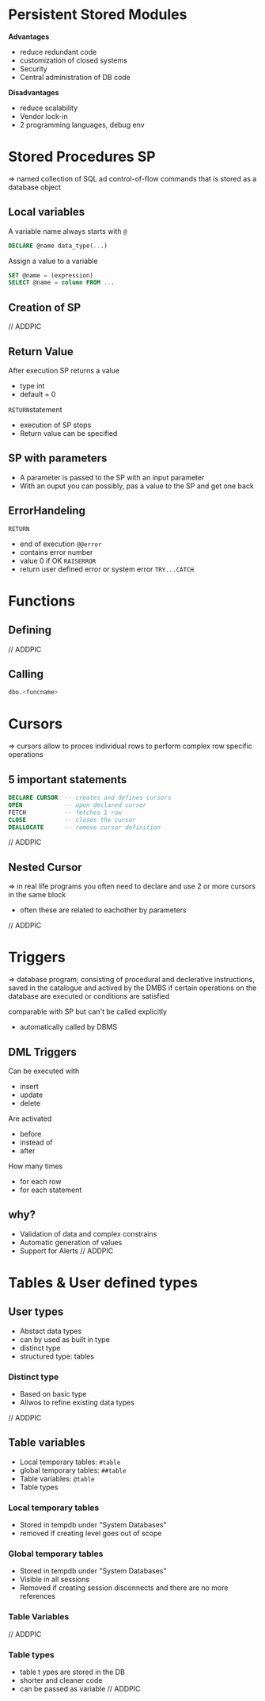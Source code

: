 # Persistent Stored Modules

__Advantages__
- reduce redundant code
- customization of closed systems
- Security
- Central administration of DB code

__Disadvantages__
- reduce scalability
- Vendor lock-in
- 2 programming languages, debug env

# Stored Procedures SP
=> named collection of SQL ad control-of-flow commands that is stored as a database object

## Local variables
A variable name always starts with `@` 

```sql
DECLARE @name data_type(...)
```
Assign a value to a variable
```sql
SET @name = (expression)
SELECT @name = column FROM ...
```

## Creation of SP

// ADDPIC

## Return Value

After execution SP returns a value
- type int
- default = 0

`RETURN`statement
- execution of SP stops
- Return value can be specified

## SP with parameters
- A parameter is passed to the SP with an input parameter
- With an ouput you can possibly, pas a value to the SP and get one back

## ErrorHandeling
`RETURN`
- end of execution
`@@error`
- contains error number
- value 0 if OK
`RAISERROR`
- return user defined error or system error
`TRY...CATCH`

# Functions
## Defining

// ADDPIC

## Calling
```sql
dbo.<funcname>
``` 

# Cursors
=> cursors allow to proces individual rows to perform complex row specific operations

## 5 important statements
```sql
DECLARE CURSOR  -- creates and defines cursors
OPEN            -- open declared cursor
FETCH           -- fetches 1 row
CLOSE           -- closes the cursor
DEALLOCATE      -- remove cursor definition
``` 
// ADDPIC

## Nested Cursor
=> in real life programs you often need to declare and use 2 or more cursors in the same block
- often these are related to eachother by parameters

// ADDPIC

# Triggers
=> database program; consisting of procedural and declerative instructions, saved in the catalogue and actived by the DMBS if certain operations on the database are executed or conditions are satisfied

comparable with SP but can't be called explicitly
- automatically called by DBMS

## DML Triggers
Can be executed with  
- insert
- update
- delete

Are activated
- before
- instead of
- after

How many times
- for each row
- for each statement

## why?
- Validation of data and complex constrains
- Automatic generation of values
- Support for Alerts
// ADDPIC

# Tables & User defined types

## User types
- Abstact data types
- can by used as built in type
- distinct type
- structured type: tables


### Distinct type
- Based on basic type
- Allwos to refine existing data types

// ADDPIC


## Table variables
- Local temporary tables: `#table`
- global temporary tables: `##table` 
- Table variables: `@table`
- Table types

### Local temporary tables
- Stored in tempdb under "System Databases"
- removed if creating level goes out of scope

### Global temporary tables
- Stored in tempdb under "System Databases"
- Visible in all sessions
- Removed if creating session disconnects and there are no more references

### Table Variables
// ADDPIC

### Table types
- table t ypes are stored in the DB
- shorter and cleaner code
- can be passed as variable
// ADDPIC


